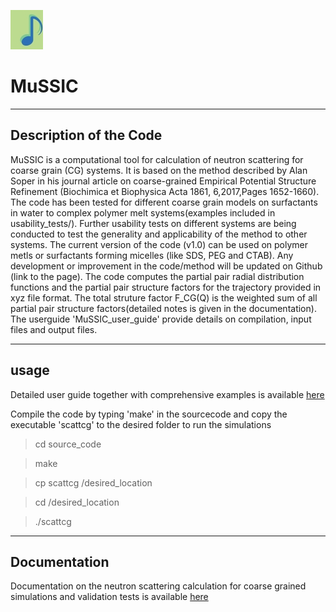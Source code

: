 ![MuSSIC's Logo](logo/MuSSIC_logo.png)

# MuSSIC
-----------------------
Description of the Code
-----------------------
MuSSIC is a computational tool  for calculation of neutron scattering for coarse grain (CG) systems.
It is based on the method described by Alan Soper in his journal article on coarse-grained Empirical Potential Structure Refinement
(Biochimica et Biophysica Acta 1861, 6,2017,Pages 1652-1660).
The code has been tested for different coarse grain models on surfactants in water to complex polymer melt systems(examples included in usability_tests/). 
Further usability tests on different systems are being conducted to test the generality and applicability of the method to other systems.
The current version of the code (v1.0) can be  used on polymer metls or surfactants forming micelles (like SDS, PEG and CTAB). 
Any development  or improvement in the code/method will be updated on Github (link to the page).
The code computes the partial pair radial distribution functions and the partial pair structure factors for the trajectory provided in xyz file format. 
The total struture factor F_CG(Q) is the weighted sum of all  partial pair structure factors(detailed notes is given in the documentation).
The userguide 'MuSSIC_user_guide' provide details on compilation, input files and output files.

-----
usage
-----
Detailed user guide together with comprehensive examples is available [here](https://github.com/disorderedmaterials/MuSSIC/blob/master/MuSSIC_user_guide.pdf)

Compile the code by typing 'make' in the sourcecode and copy the executable 'scattcg' to the desired folder to run the simulations
> cd source_code

>make

>cp scattcg /desired_location

>cd /desired_location

>./scattcg

-------------
Documentation
-------------
Documentation on the neutron scattering calculation for coarse grained simulations and validation tests is available [here](https://github.com/disorderedmaterials/MuSSIC/blob/master/MuSSIC_documentation.pdf)

